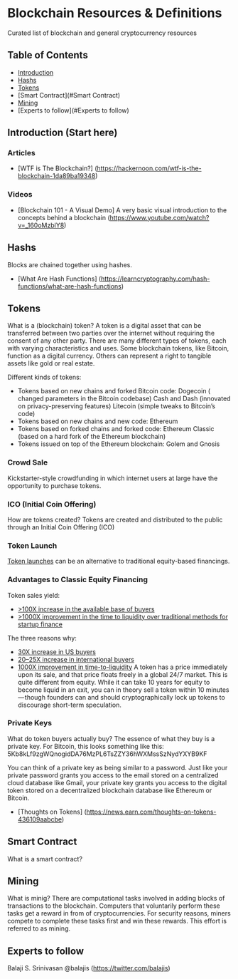 # Blockchain Resources & Definitions

Curated list of blockchain and general cryptocurrency resources

## Table of Contents

- [Introduction](#Introduction)
- [Hashs](#Hashs)
- [Tokens](#Tokens)
- [Smart Contract](#Smart Contract)
- [Mining](#Mining)
- [Experts to follow](#Experts to follow)

## Introduction (Start here)
### Articles
* [WTF is The Blockchain?] (https://hackernoon.com/wtf-is-the-blockchain-1da89ba19348)

### Videos
* [Blockchain 101 - A Visual Demo]
A very basic visual introduction to the concepts behind a blockchain (https://www.youtube.com/watch?v=_160oMzblY8)

## Hashs
Blocks are chained together using hashes.
* [What Are Hash Functions] (https://learncryptography.com/hash-functions/what-are-hash-functions)

## Tokens
What is a (blockchain) token?
A token is a digital asset that can be transferred between two parties over the internet without requiring the consent of any other party. There are many different types of  tokens, each with varying characteristics and uses. Some blockchain tokens, like Bitcoin, function as a digital currency. Others can represent a right to tangible assets like gold or real estate.  

Different kinds of tokens:
- Tokens based on new chains and forked Bitcoin code: Dogecoin ( changed parameters in the Bitcoin codebase) Cash and Dash (innovated on privacy-preserving features) Litecoin (simple tweaks to Bitcoin’s code)
- Tokens based on new chains and new code: Ethereum
- Tokens based on forked chains and forked code: Ethereum Classic (based on a hard fork of the Ethereum blockchain) 
- Tokens issued on top of the Ethereum blockchain: Golem and Gnosis

### Crowd Sale
Kickstarter-style crowdfunding in which internet users at large have the opportunity to purchase tokens.

### ICO (Initial Coin Offering)
How are tokens created?
Tokens are created and distributed to the public through an Initial Coin Offering (ICO)

### Token Launch
[Token launches](https://news.earn.com/thoughts-on-tokens-436109aabcbe) can be an alternative to traditional equity-based financings.

### Advantages to Classic Equity Financing
Token sales yield:
* [>100X increase in the available base of buyers](https://news.earn.com/thoughts-on-tokens-436109aabcbe)
* [>1000X improvement in the time to liquidity over traditional methods for startup finance](https://news.earn.com/thoughts-on-tokens-436109aabcbe)

The three reasons why: 
* [30X increase in US buyers](https://news.earn.com/thoughts-on-tokens-436109aabcbe)
* [20–25X increase in international buyers](https://news.earn.com/thoughts-on-tokens-436109aabcbe)
* [1000X improvement in time-to-liquidity](https://news.earn.com/thoughts-on-tokens-436109aabcbe) A token has a price immediately upon its sale, and that price floats freely in a global 24/7 market. This is quite different from equity. While it can take 10 years for equity to become liquid in an exit, you can in theory sell a token within 10 minutes — though founders can and should cryptographically lock up tokens to discourage short-term speculation.

### Private Keys
What do token buyers actually buy? The essence of what they buy is a private key. For Bitcoin, this looks something like this:
5Kb8kLf9zgWQnogidDA76MzPL6TsZZY36hWXMssSzNydYXYB9KF

You can think of a private key as being similar to a password. Just like your private password grants you access to the email stored on a centralized cloud database like Gmail, your private key grants you access to the digital token stored on a decentralized blockchain database like Ethereum or Bitcoin.

* [Thoughts on Tokens] (https://news.earn.com/thoughts-on-tokens-436109aabcbe)

## Smart Contract
What is a smart contract?

## Mining
What is minig?
There are computational tasks involved in adding blocks of transactions to the blockchain. Computers that voluntarily perform these tasks get a reward in from of cryptocurrencies. For security reasons, miners compete to complete these tasks first and win these rewards. This effort is referred to as mining.

## Experts to follow
Balaji S. Srinivasan @balajis (https://twitter.com/balajis)
